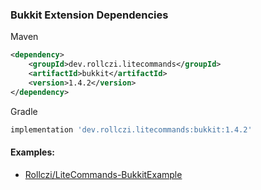 ### Bukkit Extension Dependencies
Maven
```xml
<dependency>
    <groupId>dev.rollczi.litecommands</groupId>
    <artifactId>bukkit</artifactId>
    <version>1.4.2</version>
</dependency>
```
Gradle
```groovy
implementation 'dev.rollczi.litecommands:bukkit:1.4.2'
```

#### Examples:
- [Rollczi/LiteCommands-BukkitExample](https://github.com/Rollczi/LiteCommands-BukkitExample)
